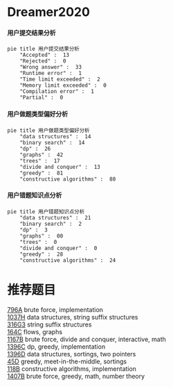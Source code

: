 # Dreamer2020

<!-- tabs:start -->



#### **用户提交结果分析**

```mermaid
pie title 用户提交结果分析
    "Accepted" :  13
    "Rejected" :  0
    "Wrong answer" :  33
    "Runtime error" :  1
    "Time limit exceeded" :  2
    "Memory limit exceeded" :  0
    "Compilation error" :  1
    "Partial" :  0
```

#### **用户做题类型偏好分析**

```mermaid
pie title 用户做题类型偏好分析
    "data structures" :  14
    "binary search" :  14
    "dp" :  26
    "graphs" :  42
    "trees" :  17
    "divide and conquer" :  13
    "greedy" :  81
    "constructive algorithms" :  80
```
#### **用户错题知识点分析**

```mermaid
pie title 用户错题知识点分析
    "data structures" :  21
    "binary search" :  2
    "dp" :  3
    "graphs" :  00
    "trees" :  0
    "divide and conquer" :  0
    "greedy" :  28
    "constructive algorithms" :  24
```



<!-- tabs:end -->
# 推荐题目
[796A](https://codeforces.com/contest/796/problem/A)		brute force,
                        implementation		  
[1037H](https://codeforces.com/contest/1037/problem/H)		data structures,
                        string suffix structures		  
[316G3](https://codeforces.com/contest/316G/problem/3)		string suffix structures		  
[164C](https://codeforces.com/contest/164/problem/C)		flows,
                        graphs		  
[1167B](https://codeforces.com/contest/1167/problem/B)		brute force,
                        divide and conquer,
                        interactive,
                        math		  
[1396C](https://codeforces.com/contest/1396/problem/C)		dp,
                        greedy,
                        implementation		  
[1396D](https://codeforces.com/contest/1396/problem/D)		data structures,
                        sortings,
                        two pointers		  
[45D](https://codeforces.com/contest/45/problem/D)		greedy,
                        meet-in-the-middle,
                        sortings		  
[118B](https://codeforces.com/contest/118/problem/B)		constructive algorithms,
                        implementation		  
[1407B](https://codeforces.com/contest/1407/problem/B)		brute force,
                        greedy,
                        math,
                        number theory		  

